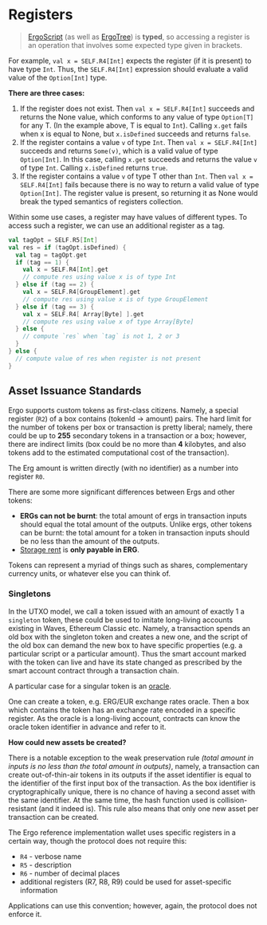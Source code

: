 # Registers

> [ErgoScript](/dev/scs/ergoscript) (as well as [ErgoTree](/dev/scs/ergotree)) is **typed**, so accessing a register is an operation that involves some expected type given in brackets. 

    
For example, `val x = SELF.R4[Int]` expects the register (if it is present) to have type `Int`.  Thus, the `SELF.R4[Int]` expression should evaluate a valid value of the `Option[Int]` type.


**There are three cases:**

1. If the register does not exist. Then `val x = SELF.R4[Int]` succeeds and returns the None value, which conforms to any value of type `Option[T]` for any T. (In the example above, T is equal to `Int`). Calling `x.get` fails when x is equal to None, but `x.isDefined` succeeds and returns `false`.
2. If the register contains a value `v` of type `Int`. Then `val x = SELF.R4[Int]` succeeds and returns `Some(v)`, which is a valid value of type `Option[Int]`. In this case, calling `x.get` succeeds and returns the value `v` of type `Int`. Calling `x.isDefined` returns `true`.
3. If the register contains a value `v` of type T other than `Int`. Then `val x = SELF.R4[Int]` fails because there is no way to return a valid value of type `Option[Int]`. The register value is present, so returning it as None would break the typed semantics of registers collection.
    
Within some use cases, a register may have values of different types. To access such a register, we can use an additional register as a tag.

```scala
val tagOpt = SELF.R5[Int]
val res = if (tagOpt.isDefined) {
  val tag = tagOpt.get
  if (tag == 1) {
    val x = SELF.R4[Int].get
    // compute res using value x is of type Int
  } else if (tag == 2) {
    val x = SELF.R4[GroupElement].get
    // compute res using value x is of type GroupElement
  } else if (tag == 3) {
    val x = SELF.R4[ Array[Byte] ].get
    // compute res using value x of type Array[Byte]
  } else {
    // compute `res` when `tag` is not 1, 2 or 3
  }
} else {
  // compute value of res when register is not present
}
```

## Asset Issuance Standards 

Ergo supports custom tokens as first-class citizens. Namely, a special register (`R2`) of a box contains (tokenId -> amount) pairs. The hard limit for the number of tokens per box or transaction is pretty liberal; namely, there could be up to **255** secondary tokens in a transaction or a box; however, there are indirect limits (box could be no more than **4** kilobytes, and also tokens add to the estimated computational cost of the transaction).

The Erg amount is written directly (with no identifier) as a number into register `R0`. 

There are some more significant differences between Ergs and other tokens:

* **ERGs can not be burnt**: the total amount of ergs in transaction inputs should equal the total amount of the outputs. Unlike ergs, other tokens can be burnt: the total amount for a token in transaction inputs should be no less than the amount of the outputs.
* [Storage rent](/mining/rent) is **only payable in ERG**.

Tokens can represent a myriad of things such as shares, complementary currency units, or whatever else you can think of. 

### Singletons

In the UTXO model, we call a token issued with an amount of exactly 1 a `singleton` token, these could be used to imitate long-living accounts existing in Waves, Ethereum Classic etc. Namely, a transaction spends an old box with the singleton token and creates a new one, and the script of the old box can demand the new box to have specific properties (e.g. a particular script or a particular amount). Thus the smart account marked with the token can live and have its state changed as prescribed by the smart account contract through a transaction chain. 

A particular case for a singular token is an [oracle](../../../uses/oracles). 

One can create a token, e.g. ERG/EUR exchange rates oracle. Then a box which contains the token has an exchange rate encoded in a specific register. As the oracle is a long-living account, contracts can know the oracle token identifier in advance and refer to it. 

**How could new assets be created?**

There is a notable exception to the weak preservation rule *(total amount in inputs is no less than the total amount in outputs)*,  namely, a transaction can create out-of-thin-air tokens in its outputs if the asset identifier is equal to the identifier of the first input box of the transaction. As the box identifier is cryptographically unique, there is no chance of having a second asset with the same identifier. At the same time, the hash function used is collision-resistant (and it indeed is). This rule also means that only one new asset per transaction can be created. 

The Ergo reference implementation wallet uses specific registers in a certain way, though the protocol does not require this: 

* `R4` - verbose name
* `R5` - description
* `R6` - number of decimal places
* additional registers (R7, R8, R9) could be used for asset-specific information 

Applications can use this convention; however, again, the protocol does not enforce it.
